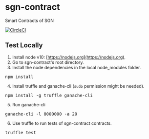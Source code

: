 # sgn-contract
Smart Contracts of SGN

[![CircleCI](https://circleci.com/gh/celer-network/sgn-contract/tree/master.svg?style=svg&circle-token=125a6e5bb7124c1b01df33d53e3a1c225b49b8f3)](https://circleci.com/gh/celer-network/sgn-contract/tree/master)

## Test Locally
1. Install node v10: [https://nodejs.org](https://nodejs.org).
2. Go to sgn-contract's root directory. 
3. Install the node dependencies in the local node_modules folder. 
<pre>
npm install
</pre> 
4. Install truffle and ganache-cli (`sudo` permission might be needed). 
<pre>
npm install -g truffle ganache-cli
</pre> 
5. Run ganache-cli
<pre>
ganache-cli -l 8000000 -a 20
</pre>
6. Use truffle to run tests of sgn-contract contracts. 
<pre>
truffle test
</pre> 